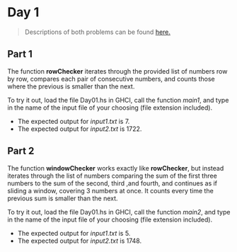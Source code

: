﻿# Day 1
>Descriptions of both problems can be found [here.](https://adventofcode.com/2021/day/1)

## Part 1
The function **rowChecker** iterates through the provided list of numbers row by row, compares each pair of consecutive numbers, and counts those where the previous is smaller than the next.

To try it out, load the file Day01.hs in GHCI, call the function *main1*, and type in the name of the input file of your choosing (file extension included). 
* The expected output for *input1.txt* is 7.
* The expected output for *input2.txt* is 1722. 

## Part 2
The function **windowChecker** works exactly like **rowChecker**, but instead iterates through the list of numbers comparing the sum of the first three numbers to the sum of the second, third ,and fourth, and continues as if sliding a window, covering 3 numbers at once. It counts every time the previous sum is smaller than the next.

To try it out, load the file Day01.hs in GHCI, call the function *main2*, and type in the name of the input file of your choosing (file extension included). 
* The expected output for *input1.txt* is 5.
* The expected output for *input2.txt* is 1748. 
